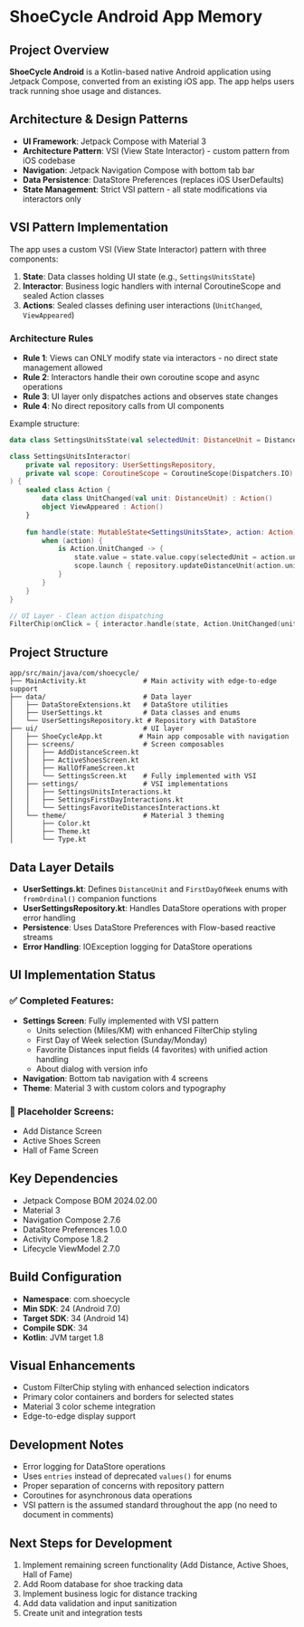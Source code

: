 # ShoeCycle Android App Memory

## Project Overview
**ShoeCycle Android** is a Kotlin-based native Android application using Jetpack Compose, converted from an existing iOS app. The app helps users track running shoe usage and distances.

## Architecture & Design Patterns
- **UI Framework**: Jetpack Compose with Material 3
- **Architecture Pattern**: VSI (View State Interactor) - custom pattern from iOS codebase
- **Navigation**: Jetpack Navigation Compose with bottom tab bar
- **Data Persistence**: DataStore Preferences (replaces iOS UserDefaults)
- **State Management**: Strict VSI pattern - all state modifications via interactors only

## VSI Pattern Implementation
The app uses a custom VSI (View State Interactor) pattern with three components:
1. **State**: Data classes holding UI state (e.g., `SettingsUnitsState`)
2. **Interactor**: Business logic handlers with internal CoroutineScope and sealed Action classes
3. **Actions**: Sealed classes defining user interactions (`UnitChanged`, `ViewAppeared`)

### Architecture Rules
- **Rule 1**: Views can ONLY modify state via interactors - no direct state management allowed
- **Rule 2**: Interactors handle their own coroutine scope and async operations
- **Rule 3**: UI layer only dispatches actions and observes state changes
- **Rule 4**: No direct repository calls from UI components

Example structure:
```kotlin
data class SettingsUnitsState(val selectedUnit: DistanceUnit = DistanceUnit.MILES)

class SettingsUnitsInteractor(
    private val repository: UserSettingsRepository,
    private val scope: CoroutineScope = CoroutineScope(Dispatchers.IO)
) {
    sealed class Action {
        data class UnitChanged(val unit: DistanceUnit) : Action()
        object ViewAppeared : Action()
    }
    
    fun handle(state: MutableState<SettingsUnitsState>, action: Action) {
        when (action) {
            is Action.UnitChanged -> {
                state.value = state.value.copy(selectedUnit = action.unit) // Immediate UI update
                scope.launch { repository.updateDistanceUnit(action.unit) } // Async persistence
            }
        }
    }
}

// UI Layer - Clean action dispatching
FilterChip(onClick = { interactor.handle(state, Action.UnitChanged(unit)) })
```

## Project Structure
```
app/src/main/java/com/shoecycle/
├── MainActivity.kt              # Main activity with edge-to-edge support
├── data/                        # Data layer
│   ├── DataStoreExtensions.kt   # DataStore utilities
│   ├── UserSettings.kt          # Data classes and enums
│   └── UserSettingsRepository.kt # Repository with DataStore
├── ui/                          # UI layer
│   ├── ShoeCycleApp.kt         # Main app composable with navigation
│   ├── screens/                 # Screen composables
│   │   ├── AddDistanceScreen.kt
│   │   ├── ActiveShoesScreen.kt
│   │   ├── HallOfFameScreen.kt
│   │   └── SettingsScreen.kt    # Fully implemented with VSI
│   ├── settings/                # VSI implementations
│   │   ├── SettingsUnitsInteractions.kt
│   │   ├── SettingsFirstDayInteractions.kt
│   │   └── SettingsFavoriteDistancesInteractions.kt
│   └── theme/                   # Material 3 theming
│       ├── Color.kt
│       ├── Theme.kt
│       └── Type.kt
```

## Data Layer Details
- **UserSettings.kt**: Defines `DistanceUnit` and `FirstDayOfWeek` enums with `fromOrdinal()` companion functions
- **UserSettingsRepository.kt**: Handles DataStore operations with proper error handling
- **Persistence**: Uses DataStore Preferences with Flow-based reactive streams
- **Error Handling**: IOException logging for DataStore operations

## UI Implementation Status
### ✅ Completed Features:
- **Settings Screen**: Fully implemented with VSI pattern
  - Units selection (Miles/KM) with enhanced FilterChip styling
  - First Day of Week selection (Sunday/Monday)  
  - Favorite Distances input fields (4 favorites) with unified action handling
  - About dialog with version info
- **Navigation**: Bottom tab navigation with 4 screens
- **Theme**: Material 3 with custom colors and typography

### 🚧 Placeholder Screens:
- Add Distance Screen
- Active Shoes Screen  
- Hall of Fame Screen

## Key Dependencies
- Jetpack Compose BOM 2024.02.00
- Material 3
- Navigation Compose 2.7.6
- DataStore Preferences 1.0.0
- Activity Compose 1.8.2
- Lifecycle ViewModel 2.7.0

## Build Configuration
- **Namespace**: com.shoecycle
- **Min SDK**: 24 (Android 7.0)
- **Target SDK**: 34 (Android 14)
- **Compile SDK**: 34
- **Kotlin**: JVM target 1.8

## Visual Enhancements
- Custom FilterChip styling with enhanced selection indicators
- Primary color containers and borders for selected states
- Material 3 color scheme integration
- Edge-to-edge display support

## Development Notes
- Error logging for DataStore operations
- Uses `entries` instead of deprecated `values()` for enums
- Proper separation of concerns with repository pattern
- Coroutines for asynchronous data operations
- VSI pattern is the assumed standard throughout the app (no need to document in comments)

## Next Steps for Development
1. Implement remaining screen functionality (Add Distance, Active Shoes, Hall of Fame)
2. Add Room database for shoe tracking data
3. Implement business logic for distance tracking
4. Add data validation and input sanitization
5. Create unit and integration tests